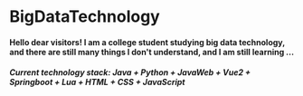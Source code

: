 # BigDataTechnology

#### Hello dear visitors! I am a college student studying big data technology, and there are still many things I don't understand, and I am still learning ...

##### Current technology stack: Java + Python + JavaWeb + Vue2 + Springboot + Lua + HTML + CSS + JavaScript
